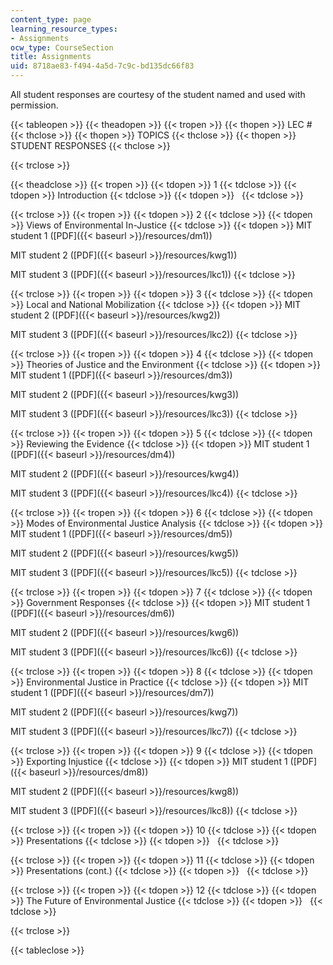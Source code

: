 ```yaml
---
content_type: page
learning_resource_types:
- Assignments
ocw_type: CourseSection
title: Assignments
uid: 8718ae83-f494-4a5d-7c9c-bd135dc66f83
---
```


All student responses are courtesy of the student named and used with permission.

{{< tableopen >}}
{{< theadopen >}}
{{< tropen >}}
{{< thopen >}}
LEC #
{{< thclose >}}
{{< thopen >}}
TOPICS
{{< thclose >}}
{{< thopen >}}
STUDENT RESPONSES
{{< thclose >}}

{{< trclose >}}

{{< theadclose >}}
{{< tropen >}}
{{< tdopen >}}
1
{{< tdclose >}}
{{< tdopen >}}
Introduction
{{< tdclose >}}
{{< tdopen >}}
 
{{< tdclose >}}

{{< trclose >}}
{{< tropen >}}
{{< tdopen >}}
2
{{< tdclose >}}
{{< tdopen >}}
Views of Environmental In-Justice
{{< tdclose >}}
{{< tdopen >}}
MIT student 1 ([PDF]({{< baseurl >}}/resources/dm1))  
  
MIT student 2 ([PDF]({{< baseurl >}}/resources/kwg1))  
  
MIT student 3 ([PDF]({{< baseurl >}}/resources/lkc1))
{{< tdclose >}}

{{< trclose >}}
{{< tropen >}}
{{< tdopen >}}
3
{{< tdclose >}}
{{< tdopen >}}
Local and National Mobilization
{{< tdclose >}}
{{< tdopen >}}
MIT student 2 ([PDF]({{< baseurl >}}/resources/kwg2))  
  
MIT student 3 ([PDF]({{< baseurl >}}/resources/lkc2))
{{< tdclose >}}

{{< trclose >}}
{{< tropen >}}
{{< tdopen >}}
4
{{< tdclose >}}
{{< tdopen >}}
Theories of Justice and the Environment
{{< tdclose >}}
{{< tdopen >}}
MIT student 1 ([PDF]({{< baseurl >}}/resources/dm3))  
  
MIT student 2 ([PDF]({{< baseurl >}}/resources/kwg3))  
  
MIT student 3 ([PDF]({{< baseurl >}}/resources/lkc3))
{{< tdclose >}}

{{< trclose >}}
{{< tropen >}}
{{< tdopen >}}
5
{{< tdclose >}}
{{< tdopen >}}
Reviewing the Evidence
{{< tdclose >}}
{{< tdopen >}}
MIT student 1 ([PDF]({{< baseurl >}}/resources/dm4))  
  
MIT student 2 ([PDF]({{< baseurl >}}/resources/kwg4))  
  
MIT student 3 ([PDF]({{< baseurl >}}/resources/lkc4))
{{< tdclose >}}

{{< trclose >}}
{{< tropen >}}
{{< tdopen >}}
6
{{< tdclose >}}
{{< tdopen >}}
Modes of Environmental Justice Analysis
{{< tdclose >}}
{{< tdopen >}}
MIT student 1 ([PDF]({{< baseurl >}}/resources/dm5))  
  
MIT student 2 ([PDF]({{< baseurl >}}/resources/kwg5))  
  
MIT student 3 ([PDF]({{< baseurl >}}/resources/lkc5))
{{< tdclose >}}

{{< trclose >}}
{{< tropen >}}
{{< tdopen >}}
7
{{< tdclose >}}
{{< tdopen >}}
Government Responses
{{< tdclose >}}
{{< tdopen >}}
MIT student 1 ([PDF]({{< baseurl >}}/resources/dm6))  
  
MIT student 2 ([PDF]({{< baseurl >}}/resources/kwg6))  
  
MIT student 3 ([PDF]({{< baseurl >}}/resources/lkc6))
{{< tdclose >}}

{{< trclose >}}
{{< tropen >}}
{{< tdopen >}}
8
{{< tdclose >}}
{{< tdopen >}}
Environmental Justice in Practice
{{< tdclose >}}
{{< tdopen >}}
MIT student 1 ([PDF]({{< baseurl >}}/resources/dm7))  
  
MIT student 2 ([PDF]({{< baseurl >}}/resources/kwg7))  
  
MIT student 3 ([PDF]({{< baseurl >}}/resources/lkc7))
{{< tdclose >}}

{{< trclose >}}
{{< tropen >}}
{{< tdopen >}}
9
{{< tdclose >}}
{{< tdopen >}}
Exporting Injustice
{{< tdclose >}}
{{< tdopen >}}
MIT student 1 ([PDF]({{< baseurl >}}/resources/dm8))  
  
MIT student 2 ([PDF]({{< baseurl >}}/resources/kwg8))  
  
MIT student 3 ([PDF]({{< baseurl >}}/resources/lkc8))
{{< tdclose >}}

{{< trclose >}}
{{< tropen >}}
{{< tdopen >}}
10
{{< tdclose >}}
{{< tdopen >}}
Presentations
{{< tdclose >}}
{{< tdopen >}}
 
{{< tdclose >}}

{{< trclose >}}
{{< tropen >}}
{{< tdopen >}}
11
{{< tdclose >}}
{{< tdopen >}}
Presentations (cont.)
{{< tdclose >}}
{{< tdopen >}}
 
{{< tdclose >}}

{{< trclose >}}
{{< tropen >}}
{{< tdopen >}}
12
{{< tdclose >}}
{{< tdopen >}}
The Future of Environmental Justice
{{< tdclose >}}
{{< tdopen >}}
 
{{< tdclose >}}

{{< trclose >}}

{{< tableclose >}}